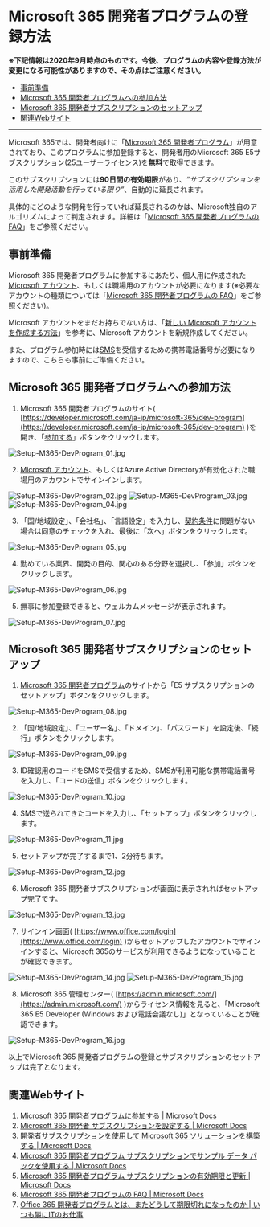 # Microsoft 365 開発者プログラムの登録方法

**※下記情報は2020年9月時点のものです。今後、プログラムの内容や登録方法が変更になる可能性がありますので、その点はご注意ください。**

- [事前準備](#事前準備)
- [Microsoft 365 開発者プログラムへの参加方法](#Microsoft-365-開発者プログラムへの参加方法)
- [Microsoft 365 開発者サブスクリプションのセットアップ](#Microsoft-365-開発者サブスクリプションのセットアップ)
- [関連Webサイト](#関連Webサイト)

---

Microsoft 365では、開発者向けに「[Microsoft 365 開発者プログラム](https://developer.microsoft.com/ja-jp/microsoft-365/dev-program)」が用意されており、このプログラムに参加登録すると、開発者用のMicrosoft 365 E5サブスクリプション(25ユーザーライセンス)を**無料**で取得できます。

このサブスクリプションには**90日間の有効期限**があり、*“サブスクリプションを活用した開発活動を行っている限り”*、自動的に延長されます。

具体的にどのような開発を行っていれば延長されるのかは、Microsoft独自のアルゴリズムによって判定されます。詳細は「[Microsoft 365 開発者プログラムの FAQ](https://docs.microsoft.com/ja-jp/office/developer-program/microsoft-365-developer-program-faq?WT.mc_id=M365-MVP-4029057#how-long-is-my-subscription-good-for-and-when-does-it-expire)」をご参照ください。

## 事前準備
Microsoft 365 開発者プログラムに参加するにあたり、個人用に作成された[Microsoft アカウント](https://account.microsoft.com/account/)、もしくは職場用のアカウントが必要になります(※必要なアカウントの種類については「[Microsoft 365 開発者プログラムの FAQ](https://docs.microsoft.com/ja-jp/office/developer-program/microsoft-365-developer-program-faq?WT.mc_id=M365-MVP-4029057#what-account-can-i-use-to-sign-up-for-the-microsoft-365-developer-program)」をご参照ください)。

Microsoft アカウントをまだお持ちでない方は、「[新しい Microsoft アカウントを作成する方法](https://support.microsoft.com/ja-jp/help/4026324/microsoft-account-how-to-create?WT.mc_id=M365-MVP-4029057)」を参考に、Microsoft アカウントを新規作成してください。

また、プログラム参加時には[SMS](https://ja.wikipedia.org/wiki/%E3%82%B7%E3%83%A7%E3%83%BC%E3%83%88%E3%83%A1%E3%83%83%E3%82%BB%E3%83%BC%E3%82%B8%E3%82%B5%E3%83%BC%E3%83%93%E3%82%B9)を受信するための携帯電話番号が必要になりますので、こちらも事前にご準備ください。

## Microsoft 365 開発者プログラムへの参加方法

1. Microsoft 365 開発者プログラムのサイト( [https://developer.microsoft.com/ja-jp/microsoft-365/dev-program](https://developer.microsoft.com/ja-jp/microsoft-365/dev-program) )を開き、「[参加する](https://developer.microsoft.com/office/profile)」ボタンをクリックします。

![Setup-M365-DevProgram_01.jpg](images/Setup-M365-DevProgram_01.jpg)

2. [Microsoft アカウント](https://account.microsoft.com/account/)、もしくはAzure Active Directoryが有効化された職場用のアカウントでサインインします。

![Setup-M365-DevProgram_02.jpg](images/Setup-M365-DevProgram_02.jpg)
![Setup-M365-DevProgram_03.jpg](images/Setup-M365-DevProgram_03.jpg)
![Setup-M365-DevProgram_04.jpg](images/Setup-M365-DevProgram_04.jpg)

3. 「国/地域設定」、「会社名」、「言語設定」を入力し、[契約条件](https://docs.microsoft.com/ja-jp/office/developer-program/terms-and-conditions)に問題がない場合は同意のチェックを入れ、最後に「次へ」ボタンをクリックします。

![Setup-M365-DevProgram_05.jpg](images/Setup-M365-DevProgram_05.jpg)

4. 勤めている業界、開発の目的、関心のある分野を選択し、「参加」ボタンをクリックします。

![Setup-M365-DevProgram_06.jpg](images/Setup-M365-DevProgram_06.jpg)

5. 無事に参加登録できると、ウェルカムメッセージが表示されます。

![Setup-M365-DevProgram_07.jpg](images/Setup-M365-DevProgram_07.jpg)

## Microsoft 365 開発者サブスクリプションのセットアップ

1. [Microsoft 365 開発者プログラム](https://developer.microsoft.com/ja-jp/microsoft-365/profile/)のサイトから「E5 サブスクリプションのセットアップ」ボタンをクリックします。

![Setup-M365-DevProgram_08.jpg](images/Setup-M365-DevProgram_08.jpg)

2. 「国/地域設定」、「ユーザー名」、「ドメイン」、「パスワード」を設定後、「続行」ボタンをクリックします。

![Setup-M365-DevProgram_09.jpg](images/Setup-M365-DevProgram_09.jpg)

3. ID確認用のコードをSMSで受信するため、SMSが利用可能な携帯電話番号を入力し、「コードの送信」ボタンをクリックします。

![Setup-M365-DevProgram_10.jpg](images/Setup-M365-DevProgram_10.jpg)

4. SMSで送られてきたコードを入力し、「セットアップ」ボタンをクリックします。

![Setup-M365-DevProgram_11.jpg](images/Setup-M365-DevProgram_11.jpg)

5. セットアップが完了するまで1、2分待ちます。

![Setup-M365-DevProgram_12.jpg](images/Setup-M365-DevProgram_12.jpg)

6. Microsoft 365 開発者サブスクリプションが画面に表示されればセットアップ完了です。

![Setup-M365-DevProgram_13.jpg](images/Setup-M365-DevProgram_13.jpg)

7. サインイン画面( [https://www.office.com/login](https://www.office.com/login) )からセットアップしたアカウントでサインインすると、Microsoft 365のサービスが利用できるようになっていることが確認できます。

![Setup-M365-DevProgram_14.jpg](images/Setup-M365-DevProgram_14.jpg)
![Setup-M365-DevProgram_15.jpg](images/Setup-M365-DevProgram_15.jpg)

8. Microsoft 365 管理センター( [https://admin.microsoft.com/](https://admin.microsoft.com/) )からライセンス情報を見ると、「Microsoft 365 E5 Developer (Windows および電話会議なし)」となっていることが確認できます。

![Setup-M365-DevProgram_16.jpg](images/Setup-M365-DevProgram_16.jpg)

以上でMicrosoft 365 開発者プログラムの登録とサブスクリプションのセットアップは完了となります。

## 関連Webサイト

1. [Microsoft 365 開発者プログラムに参加する | Microsoft Docs](https://docs.microsoft.com/ja-jp/office/developer-program/microsoft-365-developer-program?WT.mc_id=M365-MVP-4029057)
1. [Microsoft 365 開発者 サブスクリプションを設定する | Microsoft Docs](https://docs.microsoft.com/ja-jp/office/developer-program/microsoft-365-developer-program-get-started?WT.mc_id=M365-MVP-4029057)
1. [開発者サブスクリプションを使用して Microsoft 365 ソリューションを構築する | Microsoft Docs](https://docs.microsoft.com/ja-jp/office/developer-program/build-microsoft-365-solutions?WT.mc_id=M365-MVP-4029057)
1. [Microsoft 365 開発者プログラム サブスクリプションでサンプル データ パックを使用する | Microsoft Docs](https://docs.microsoft.com/ja-jp/office/developer-program/install-sample-packs?WT.mc_id=M365-MVP-4029057)
1. [Microsoft 365 開発者プログラム サブスクリプションの有効期限と更新 | Microsoft Docs](https://docs.microsoft.com/ja-jp/office/developer-program/subscription-expiration-and-renewal?WT.mc_id=M365-MVP-4029057)
1. [Microsoft 365 開発者プログラムの FAQ | Microsoft Docs](https://docs.microsoft.com/ja-jp/office/developer-program/microsoft-365-developer-program-faq?WT.mc_id=M365-MVP-4029057)
1. [Office 365 開発者プログラムとは、またどうして期限切れになったのか | いつも隣にITのお仕事](https://tonari-it.com/office-365-developer-program-expired/)